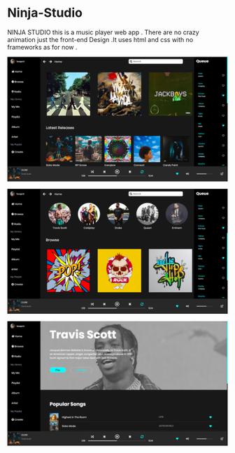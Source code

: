 # Ninja-Studio
NINJA STUDIO this is a music player web app . There are no crazy animation just the front-end Design .It uses html and css with no frameworks as for now .

![](Design-preview/1.png)


![](Design-preview/2.png)


![](Design-preview/3.png)



